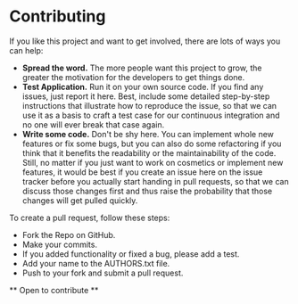 # Contributing
If you like this project and want to get involved, there are lots of ways you can help:

* __Spread the word.__ The more people want this project to grow, the greater the motivation for the developers to get things done.
* __Test Application.__ Run it on your own source code. If you find any issues, just report it here. Best, include some detailed step-by-step instructions that illustrate how to reproduce the issue, so that we can use it as a basis to craft a test case for our continuous integration and no one will ever break that case again.
* __Write some code.__ Don't be shy here. You can implement whole new features or fix some bugs, but you can also do some refactoring if you think that it benefits the readability or the maintainability of the code. Still, no matter if you just want to work on cosmetics or implement new features, it would be best if you create an issue here on the issue tracker before you actually start handing in pull requests, so that we can discuss those changes first and thus raise the probability that those changes will get pulled quickly.

To create a pull request, follow these steps:
* Fork the Repo on GitHub.
* Make your commits.
* If you added functionality or fixed a bug, please add a test.
* Add your name to the AUTHORS.txt file.
* Push to your fork and submit a pull request.

** Open to contribute **
